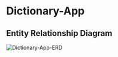 # Dictionary-App

## Entity Relationship Diagram
![Dictionary-App-ERD](https://github.com/user-attachments/assets/956a5a5d-ecd3-4d06-b0ed-e8dd0e306e2f)